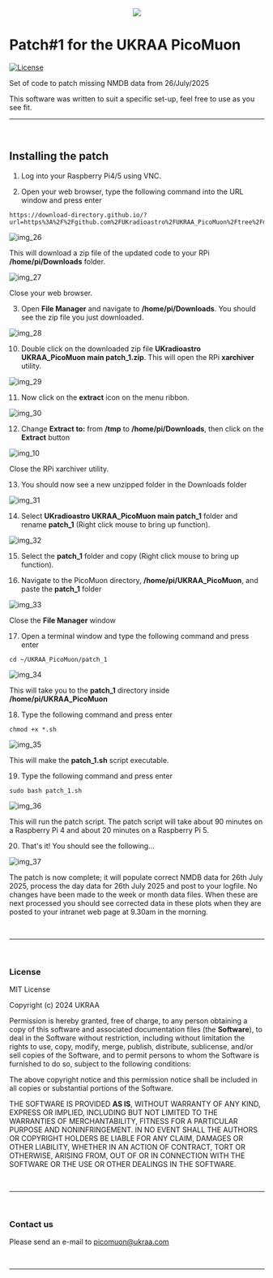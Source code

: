 <div align=center>
<img src="../images/UKRAA_Logo_Black.svg" width=**400** height=**400**/>
</div>


# Patch#1 for the UKRAA PicoMuon
[![License](https://img.shields.io/badge/license-MIT-brightgreen.svg)](/LICENSE)


Set of code to patch missing NMDB data from 26/July/2025

This software was written to suit a specific set-up, feel free to use as you see fit.

---

&nbsp;

<!-- =============================================================================== --> 
## Installing the patch

1. Log into your Raspberry Pi4/5 using VNC.

2. Open your web browser, type the following command into the URL window and press enter
```
https://download-directory.github.io/?url=https%3A%2F%2Fgithub.com%2FUKradioastro%2FUKRAA_PicoMuon%2Ftree%2Fmain%2Fpatch_1
```

![img_26](../images/RPi_imager_26.PNG)

This will download a zip file of the updated code to your RPi **/home/pi/Downloads** folder.

![img_27](../images/RPi_imager_27.PNG)

Close your web browser.


3. Open **File Manager** and navigate to **/home/pi/Downloads**. You should see the zip file you just downloaded.

![img_28](../images/RPi_imager_28.PNG)

10. Double click on the downloaded zip file **UKradioastro UKRAA_PicoMuon main patch_1.zip**.  This will open the RPi **xarchiver** utility.

![img_29](../images/RPi_imager_29.PNG)

11. Now click on the **extract** icon on the menu ribbon.

![img_30](../images/RPi_imager_09.PNG)

12. Change **Extract to:** from **/tmp** to **/home/pi/Downloads**, then click on the **Extract** button

![img_10](../images/RPi_imager_30.PNG)

Close the RPi xarchiver utility.

13. You should now see a new unzipped folder in the Downloads folder

![img_31](../images/RPi_imager_31.PNG)

14. Select **UKradioastro UKRAA_PicoMuon main patch_1** folder and rename **patch_1** (Right click mouse to bring up function).

![img_32](../images/RPi_imager_32.PNG)

15. Select the **patch_1** folder and copy (Right click mouse to bring up function).

16. Navigate to the PicoMuon directory, **/home/pi/UKRAA_PicoMuon**, and paste the **patch_1** folder

![img_33](../images/RPi_imager_33.PNG)

Close the **File Manager** window

17. Open a terminal window and type the following command and press enter
```
cd ~/UKRAA_PicoMuon/patch_1
```

![img_34](../images/RPi_imager_34.PNG)

This will take you to the **patch_1** directory inside **/home/pi/UKRAA_PicoMuon**

18. Type the following command and press enter
```
chmod +x *.sh
```

![img_35](../images/RPi_imager_35.PNG)

This will make the **patch_1.sh** script executable.


19. Type the following command and press enter
```
sudo bash patch_1.sh
```

![img_36](../images/RPi_imager_36.PNG)

This will run the patch script.
The patch script will take about 90 minutes on a Raspberry Pi 4 and about 20 minutes on a Raspberry Pi 5.

20. That's it!  You should see the following...

![img_37](../images/RPi_imager_37.PNG)

The patch is now complete; it will populate correct NMDB data for 26th July 2025, process the day data for 26th July 2025 and post to your logfile.
No changes have been made to the week or month data files.
When these are next processed you should see corrected data in these plots when they are posted to your intranet web page at 9.30am in the morning.


&nbsp;

---

&nbsp;
<!-- =============================================================================== --> 
### License

MIT License

Copyright (c) 2024 UKRAA

Permission is hereby granted, free of charge, to any person obtaining a copy
of this software and associated documentation files (the **Software**), to deal
in the Software without restriction, including without limitation the rights
to use, copy, modify, merge, publish, distribute, sublicense, and/or sell
copies of the Software, and to permit persons to whom the Software is
furnished to do so, subject to the following conditions:

The above copyright notice and this permission notice shall be included in all
copies or substantial portions of the Software.

THE SOFTWARE IS PROVIDED **AS IS**, WITHOUT WARRANTY OF ANY KIND, EXPRESS OR
IMPLIED, INCLUDING BUT NOT LIMITED TO THE WARRANTIES OF MERCHANTABILITY,
FITNESS FOR A PARTICULAR PURPOSE AND NONINFRINGEMENT. IN NO EVENT SHALL THE
AUTHORS OR COPYRIGHT HOLDERS BE LIABLE FOR ANY CLAIM, DAMAGES OR OTHER
LIABILITY, WHETHER IN AN ACTION OF CONTRACT, TORT OR OTHERWISE, ARISING FROM,
OUT OF OR IN CONNECTION WITH THE SOFTWARE OR THE USE OR OTHER DEALINGS IN THE
SOFTWARE.

&nbsp;

---

&nbsp;
<!-- =============================================================================== --> 
### Contact us

Please send an e-mail to picomuon@ukraa.com

&nbsp;

---